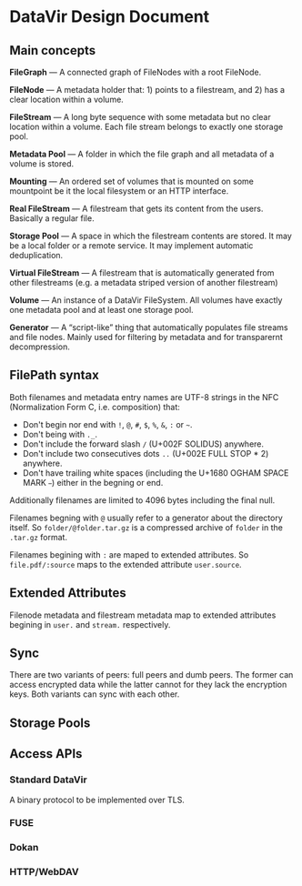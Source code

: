 # DataVir Design Document

## Main concepts

**FileGraph** — A connected graph of FileNodes with a root FileNode.

**FileNode** — A metadata holder that: 1) points to a filestream, and 2) has a clear location within a volume.

**FileStream** — A long byte sequence with some metadata but no clear location within a volume. Each file stream belongs to exactly one storage pool.

**Metadata Pool** — A folder in which the file graph and all metadata of a volume is stored.

**Mounting** — An ordered set of volumes that is mounted on some mountpoint be it the local filesystem or an HTTP interface.

**Real FileStream** — A filestream that gets its content from the users. Basically a regular file.

**Storage Pool** — A space in which the filestream contents are stored. It may be a local folder or a remote service. It may implement automatic deduplication.

**Virtual FileStream** — A filestream that is automatically generated from other filestreams (e.g. a metadata striped version of another filestream)

**Volume** — An instance of a DataVir FileSystem. All volumes have exactly one metadata pool and at least one storage pool.

**Generator** — A “script-like” thing that automatically populates file streams and file nodes. Mainly used for filtering by metadata and for transparernt decompression.

## FilePath syntax

Both filenames and metadata entry names are UTF-8 strings in the NFC (Normalization Form C, i.e. composition) that:

  * Don't begin nor end with ```!```, ```@```, ```#```, ```$```, ```%```, ```&```, ```:``` or ```~```.
  * Don't being with ```._```.
  * Don't include the forward slash ```/``` (U+002F SOLIDUS) anywhere.
  * Don't include two consecutives dots ```..``` (U+002E FULL STOP * 2) anywhere.
  * Don't have trailing white spaces (including the U+1680 OGHAM SPACE MARK ``` ```) either in the begning or end.

Additionally filenames are limited to 4096 bytes including the final null.

Filenames begning with ```@``` usually refer to a generator about the directory itself. So ```folder/@folder.tar.gz``` is a compressed archive of ```folder``` in the ```.tar.gz``` format.

Filenames begining with ```:``` are maped to extended attributes. So ```file.pdf/:source``` maps to the extended attribute ```user.source```.

## Extended Attributes

Filenode metadata and filestream metadata map to extended attributes begining in ```user.``` and ```stream.``` respectively.

## Sync

There are two variants of peers: full peers and dumb peers. The former can access encrypted data while the latter cannot for they lack the encryption keys. Both variants can sync with each other.

## Storage Pools



## Access APIs

### Standard DataVir

A binary protocol to be implemented over TLS.

### FUSE

### Dokan

### HTTP/WebDAV
